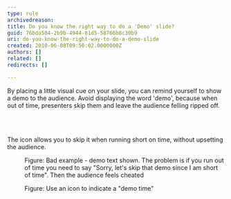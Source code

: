 ```yaml
---
type: rule
archivedreason: 
title: Do you know the right way to do a 'Demo' slide?
guid: 76bda584-2b9b-4944-81d5-58766b8c30b9
uri: do-you-know-the-right-way-to-do-a-demo-slide
created: 2010-06-08T09:50:02.0000000Z
authors: []
related: []
redirects: []

---
```



By placing a little visual cue on your slide, you can remind yourself to show a demo to the audience. Avoid displaying the word 'demo', because when out of time, presenters skip them and leave the audience felling ripped off. 

<br><excerpt class='endintro'></excerpt><br>

  <p>The icon allows you to skip it when running short on time, without upsetting the audience.</p>
<dl>
    <dt><img class="ms-rteCustom-ImageArea" src="/Communication/RulesToBetterPowerpointPresentations/PublishingImages/demoBad.gif" alt="" /> </dt>
    <dd class="ms-rteCustom-FigureBad">Figure&#58; Bad example - demo text shown. The problem is if you run out of time you need to say &quot;Sorry, let's skip that demo since I am short of time&quot;. Then the audience feels cheated</dd>
</dl>
<dl>
    <dt><img class="ms-rteCustom-ImageArea" src="/Communication/RulesToBetterPowerpointPresentations/PublishingImages/demo.gif" alt="" /> </dt>
    <dd class="ms-rteCustom-FigureGood">Figure&#58; Use an icon to indicate a &quot;demo time&quot;</dd>
</dl>



